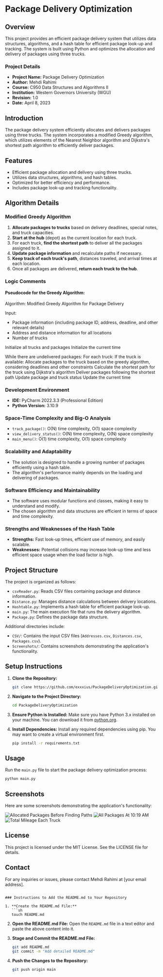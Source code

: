 # Package Delivery Optimization

## Overview
This project provides an efficient package delivery system that utilizes data structures, algorithms, and a hash table for efficient package look-up and tracking. The system is built using Python and optimizes the allocation and delivery of packages using three trucks.

### Project Details
- **Project Name:** Package Delivery Optimization
- **Author:** Mehdi Rahimi
- **Course:** C950 Data Structures and Algorithms II
- **Institution:** Western Governors University (WGU)
- **Revision:** 1.0
- **Date:** April 8, 2023

## Introduction
The package delivery system efficiently allocates and delivers packages using three trucks. The system incorporates a modified Greedy algorithm, which utilizes elements of the Nearest Neighbor algorithm and Dijkstra's shortest path algorithm to efficiently deliver packages.

## Features
- Efficient package allocation and delivery using three trucks.
- Utilizes data structures, algorithms, and hash tables.
- Optimized for better efficiency and performance.
- Includes package look-up and tracking functionality.

## Algorithm Details
### Modified Greedy Algorithm
1. **Allocate packages to trucks** based on delivery deadlines, special notes, and truck capacities.
2. **Start at the hub** (depot) as the current location for each truck.
3. For each truck, **find the shortest path** to deliver all the packages assigned to it.
4. **Update package information** and recalculate paths if necessary.
5. **Keep track of each truck's path**, distances traveled, and arrival times at each location.
6. Once all packages are delivered, **return each truck to the hub**.

### Logic Comments
#### Pseudocode for the Greedy Algorithm:
Algorithm: Modified Greedy Algorithm for Package Delivery

Input: 
- Package information (including package ID, address, deadline, and other relevant details)
- Address and distance information for all locations
- Number of trucks

Initialize all trucks and packages
Initialize the current time

While there are undelivered packages:
    For each truck:
        If the truck is available:
            Allocate packages to the truck based on the greedy algorithm, considering deadlines and other constraints
            Calculate the shortest path for the truck using Dijkstra's algorithm
            Deliver packages following the shortest path
            Update package and truck status
    Update the current time

### Development Environment
- **IDE:** PyCharm 2022.3.3 (Professional Edition)
- **Python Version:** 3.10.9

### Space-Time Complexity and Big-O Analysis
- `track_package()`: O(N) time complexity, O(1) space complexity
- `view_delivery_status()`: O(N) time complexity, O(N) space complexity
- `main_menu()`: O(1) time complexity, O(1) space complexity

### Scalability and Adaptability
- The solution is designed to handle a growing number of packages efficiently using a hash table.
- The algorithm's performance mainly depends on the loading and delivering of packages.

### Software Efficiency and Maintainability
- The software uses modular functions and classes, making it easy to understand and modify.
- The chosen algorithm and data structures are efficient in terms of space and time complexity.

### Strengths and Weaknesses of the Hash Table
- **Strengths:** Fast look-up times, efficient use of memory, and easily scalable.
- **Weaknesses:** Potential collisions may increase look-up time and less efficient space usage when the load factor is high.

## Project Structure
The project is organized as follows:

- `csvReader.py`: Reads CSV files containing package and distance information.
- `Distance.py`: Manages distance calculations between delivery locations.
- `Hashtable.py`: Implements a hash table for efficient package look-up.
- `main.py`: The main execution file that runs the delivery algorithm.
- `Package.py`: Defines the package data structure.

Additional directories include:
- `CSV/`: Contains the input CSV files (`Addresses.csv`, `Distances.csv`, `Packages.csv`).
- `Screenshots/`: Contains screenshots demonstrating the application's functionality.

## Setup Instructions
1. **Clone the Repository:**
   ```sh
   git clone https://github.com/exxxius/PackageDeliveryOptimization.git
   ```
2. **Navigate to the Project Directory:**
   ```sh
   cd PackageDeliveryOptimization
   ```
3. **Ensure Python is Installed:**
   Make sure you have Python 3.x installed on your machine. You can download it from [python.org](https://www.python.org/).

4. **Install Dependencies:**
   Install any required dependencies using pip. You may want to create a virtual environment first.
   ```sh
   pip install -r requirements.txt
   ```

## Usage
Run the `main.py` file to start the package delivery optimization process:
```sh
python main.py
```

## Screenshots
Here are some screenshots demonstrating the application's functionality:

![Allocated Packages Before Finding Paths](Screenshots/Allocated-Packages-Before-Finding-Paths.jpg)
![All Packages At 10:19 AM](Screenshots/All-Packages-At-10-19AM.jpg)
![Total Mileage Each Truck](Screenshots/Total-Mileage-EachTruck.jpg)

## License
This project is licensed under the MIT License. See the LICENSE file for details.

## Contact
For any inquiries or issues, please contact Mehdi Rahimi at [your email address].
```

### Instructions to Add the README.md to Your Repository

1. **Create the README.md File:**
   ```sh
   touch README.md
   ```

2. **Open the README.md File:**
   Open the `README.md` file in a text editor and paste the above content into it.

3. **Stage and Commit the README.md File:**
   ```sh
   git add README.md
   git commit -m "Add detailed README.md"
   ```

4. **Push the Changes to the Repository:**
   ```sh
   git push origin main
   ```

